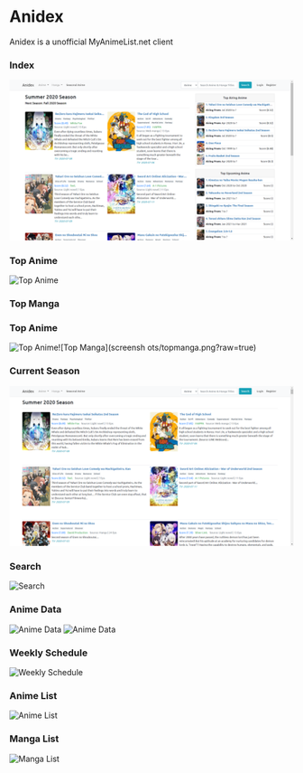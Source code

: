 # Anidex
Anidex is a unofficial MyAnimeList.net client
### Index
![Top Anime](screenshots/index.png?raw=true)
### Top Anime
![Top Anime](screenshots/topanime.png?raw=true)
### Top Manga
### Top Anime
![Top Anime](screenshots/topanime.png?raw=true)![Top Manga](screensh
ots/topmanga.png?raw=true)
### Current Season
![Current Season](screenshots/currentseason.png?raw=true)
### Search
![Search](screenshots/search.png?raw=true)
### Anime Data
![Anime Data](screenshots/animedata1.png?raw=true)
![Anime Data](screenshots/animedata2.png?raw=true)
### Weekly Schedule
![Weekly Schedule](screenshots/schedule.png?raw=true)
### Anime List
![Anime List](screenshots/animelist.png?raw=true)
### Manga List
![Manga List](screenshots/mangalist.png?raw=true)
